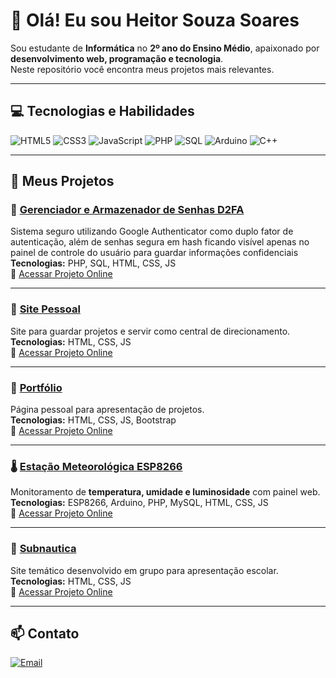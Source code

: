 # 👋 Olá! Eu sou Heitor Souza Soares

Sou estudante de **Informática** no **2º ano do Ensino Médio**, apaixonado por **desenvolvimento web, programação e tecnologia**.  
Neste repositório você encontra meus projetos mais relevantes.

---

## 💻 Tecnologias e Habilidades

![HTML5](https://img.shields.io/badge/HTML5-E34F26?style=flat&logo=html5&logoColor=white)
![CSS3](https://img.shields.io/badge/CSS3-1572B6?style=flat&logo=css3&logoColor=white)
![JavaScript](https://img.shields.io/badge/JavaScript-F7DF1E?style=flat&logo=javascript&logoColor=black)
![PHP](https://img.shields.io/badge/PHP-777BB4?style=flat&logo=php&logoColor=white)
![SQL](https://img.shields.io/badge/SQL-003B57?style=flat&logo=sqlite&logoColor=white)
![Arduino](https://img.shields.io/badge/Arduino-00979D?style=flat&logo=arduino&logoColor=white)
![C++](https://img.shields.io/badge/C++-00599C?style=flat&logo=c%2B%2B&logoColor=white)

---

## 🚀 Meus Projetos

### 🔐 [Gerenciador e Armazenador de Senhas D2FA](https://github.com/HeitorSouzaSoares2025/Armazenador-e-Gerenciador-de-Senhas-2FA)
Sistema seguro utilizando Google Authenticator como duplo fator de autenticação, além de senhas segura em hash ficando visível apenas no painel de controle do usuário para guardar informações confidenciais 
**Tecnologias:** PHP, SQL, HTML, CSS, JS  
🔗 [Acessar Projeto Online](https://heitor.wuaze.com/)

---

### 🔰 [Site Pessoal](https://github.com/HeitorSouzaSoares2025/HeitorSS)
Site para guardar projetos e servir como central de direcionamento.  
**Tecnologias:** HTML, CSS, JS  
🔗 [Acessar Projeto Online](https://heitorsouzasoares2025.github.io/HeitorSS/)

---

### 📰 [Portfólio](https://github.com/HeitorSouzaSoares2025/Portifolio)
Página pessoal para apresentação de projetos.  
**Tecnologias:** HTML, CSS, JS, Bootstrap  
🔗 [Acessar Projeto Online](https://heitorsouzasoares2025.github.io/Portifolio/)

---

### 🌡️ [Estação Meteorológica ESP8266](https://github.com/HeitorSouzaSoares25/EstacaoMeteorologica)
Monitoramento de **temperatura, umidade e luminosidade** com painel web.  
**Tecnologias:** ESP8266, Arduino, PHP, MySQL, HTML, CSS, JS  
🔗 [Acessar Projeto Online](https://estacaometeorologicass.wuaze.com)

---

### 🌊 [Subnautica](https://github.com/HeitorSouzaSoares2025/Subnautica)
Site temático desenvolvido em grupo para apresentação escolar.  
**Tecnologias:** HTML, CSS, JS  
🔗 [Acessar Projeto Online](https://heitorsouzasoares2025.github.io/Subnautica/)

---

## 📫 Contato

[![Email](https://img.shields.io/badge/Email-D14836?style=for-the-badge&logo=gmail&logoColor=white)](mailto:heitorinformaticasala09@gmail.com)
